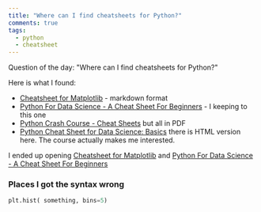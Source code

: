 ```yaml
---
title: "Where can I find cheatsheets for Python?"
comments: true
tags:
  - python
  - cheatsheet
---
```


Question of the day: "Where can I find cheatsheets for Python?"

<!--more-->

Here is what I found:

* [Cheatsheet for Matplotlib](https://github.com/juliangaal/python-cheat-sheet/blob/master/Matplotlib/Matplotlib.md) - markdown format
* [Python For Data Science - A Cheat Sheet For Beginners](https://www.datacamp.com/community/tutorials/python-data-science-cheat-sheet-basics) - I keeping to this one
* [Python Crash Course - Cheat Sheets](https://ehmatthes.github.io/pcc/cheatsheets/README.html) but all in PDF
* [Python Cheat Sheet for Data Science: Basics](https://www.dataquest.io/blog/python-cheat-sheet/) there is HTML version here. The course actually makes me interested.

I ended up opening [Cheatsheet for Matplotlib](https://github.com/juliangaal/python-cheat-sheet/blob/master/Matplotlib/Matplotlib.md) 
and [Python For Data Science - A Cheat Sheet For Beginners](https://www.datacamp.com/community/tutorials/python-data-science-cheat-sheet-basics)

### Places I got the syntax wrong

```python
plt.hist( something, bins=5)
```